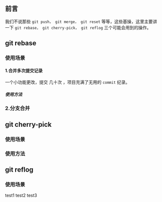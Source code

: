 
## 前言

我们不说那些 `git push， git merge， git reset` 等等，这些基操，这里主要讲一下 `git rebase， git cherry-pick， git reflog` 三个可能会用到的操作。

## git rebase

### 使用场景

#### 1.合并多次提交记录

一个小功能更改，提交 几十次 ，项目充满了无用的 `commit` 纪录。

##### 使用方法


### 2.分支合并



## git cherry-pick

### 使用场景

### 使用方法

## git reflog

### 使用场景

 
test1
test2
test3


